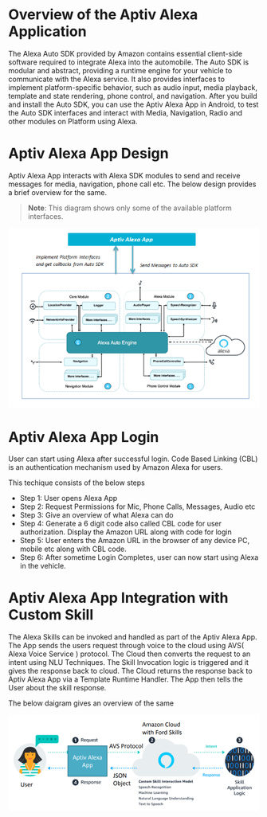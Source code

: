 # Overview of the Aptiv Alexa Application

The Alexa Auto SDK provided by Amazon contains essential client-side software required to integrate Alexa into the automobile. The Auto SDK is modular and abstract, providing a runtime engine for your vehicle to communicate with the Alexa service. It also provides interfaces to implement platform-specific behavior, such as audio input, media playback, template and state rendering, phone control, and navigation. After you build and install the Auto SDK, you can use the Aptiv Alexa App in Android, to test the Auto SDK interfaces and interact with Media, Navigation, Radio and other modules on Platform using Alexa.

# Aptiv Alexa App Design

Aptiv Alexa App interacts with Alexa SDK modules to send and receive messages for media, navigation, phone call etc. The below design provides a brief overview for the same.

> **Note**: This diagram shows only some of the available platform interfaces.

<img src="aptiv_alexa_app_architecture.png" />
</p>
</details>

# Aptiv Alexa App Login

User can start using Alexa after successful login. Code Based Linking (CBL) is an authentication mechanism used by Amazon Alexa for users. 

This techique consists of the below steps

* Step 1: User opens Alexa App
* Step 2: Request Permissions for Mic, Phone Calls, Messages, Audio etc
* Step 3: Give an overview of what Alexa can do
* Step 4: Generate a 6 digit code also called CBL code for user authorization. Display the Amazon URL along with code for login
* Step 5: User enters the Amazon URL in the browser of any device PC, mobile etc along with CBL code.
* Step 6: After sometime Login Completes, user can now start using Alexa in the vehicle.

# Aptiv Alexa App Integration with Custom Skill

The Alexa Skills can be invoked and handled as part of the Aptiv Alexa App. The App sends the users request through voice to the cloud using AVS( Alexa Voice Service ) protocol. The Cloud then converts the request to an intent using NLU Techniques. The Skill Invocation logic is triggered and it gives the response back to cloud. The Cloud returns the response back to Aptiv Alexa App via a Template Runtime Handler. The App then tells the User about the skill response.

The below daigram gives an overview of the same

<img src="aptiv_alexa_skill.png" />
</p>
</details>


  
